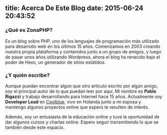 title: Acerca De Este Blog
date: 2015-06-24 20:43:52
---

### ¿Qué es ZonaPHP?
Es un blog sobre PHP, uno de los lenguajes de programación más utilizado para desarrollo web en los últimos 15 años. Comenzamos en 2003 creando nuestra propia plataforma y contenidos junto a un grupo de amigos, y luego de pasar unos años utilizando Wordpress, ahora el blog ha renacido bajo el poder de Hexo, un generador de sitios estátidos.

### ¿Y quién escribe?
Aunque puedan encontrar algún que otro artículo escrito por algún amigo, soy el principal autor de lo que puedan leer por aquí. Mi nombre es **Pablo Rigazzi** y trabajo desarrollando para Internet hace 15 años. Actualmente soy **Developer Lead** en [Coolblue](http://coolblue.nl), vivo en Holanda junto a mi esposa y mantengo algunos proyectos online que espero te resulten de interés.</p>
<p>Además, soy un entusiasta de la educación online y tuve la oportunidad de dar algunos cursos y charlas online. Espero seguir transmitiendo lo que se también desde este espacio.


